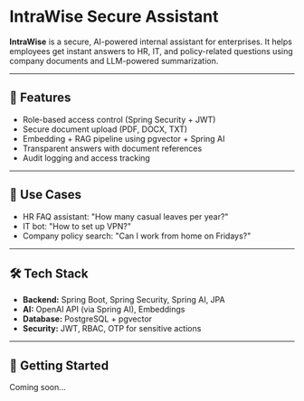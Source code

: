 # IntraWise Secure Assistant

**IntraWise** is a secure, AI-powered internal assistant for enterprises. It helps employees get instant answers to HR, IT, and policy-related questions using company documents and LLM-powered summarization.

---

## 🔐 Features

- Role-based access control (Spring Security + JWT)
- Secure document upload (PDF, DOCX, TXT)
- Embedding + RAG pipeline using pgvector + Spring AI
- Transparent answers with document references
- Audit logging and access tracking

---

## 🧠 Use Cases

- HR FAQ assistant: "How many casual leaves per year?"
- IT bot: "How to set up VPN?"
- Company policy search: "Can I work from home on Fridays?"

---

## 🛠 Tech Stack

- **Backend:** Spring Boot, Spring Security, Spring AI, JPA
- **AI:** OpenAI API (via Spring AI), Embeddings
- **Database:** PostgreSQL + pgvector
- **Security:** JWT, RBAC, OTP for sensitive actions

---

## 🚀 Getting Started

Coming soon...
